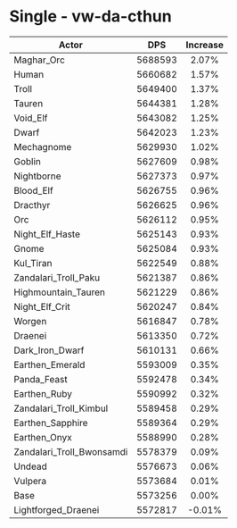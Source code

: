 # Single - vw-da-cthun
| Actor | DPS | Increase |
|---|:---:|:---:|
|Maghar_Orc|5688593|2.07%|
|Human|5660682|1.57%|
|Troll|5649400|1.37%|
|Tauren|5644381|1.28%|
|Void_Elf|5643082|1.25%|
|Dwarf|5642023|1.23%|
|Mechagnome|5629930|1.02%|
|Goblin|5627609|0.98%|
|Nightborne|5627373|0.97%|
|Blood_Elf|5626755|0.96%|
|Dracthyr|5626625|0.96%|
|Orc|5626112|0.95%|
|Night_Elf_Haste|5625143|0.93%|
|Gnome|5625084|0.93%|
|Kul_Tiran|5622549|0.88%|
|Zandalari_Troll_Paku|5621387|0.86%|
|Highmountain_Tauren|5621229|0.86%|
|Night_Elf_Crit|5620247|0.84%|
|Worgen|5616847|0.78%|
|Draenei|5613350|0.72%|
|Dark_Iron_Dwarf|5610131|0.66%|
|Earthen_Emerald|5593009|0.35%|
|Panda_Feast|5592478|0.34%|
|Earthen_Ruby|5590992|0.32%|
|Zandalari_Troll_Kimbul|5589458|0.29%|
|Earthen_Sapphire|5589364|0.29%|
|Earthen_Onyx|5588990|0.28%|
|Zandalari_Troll_Bwonsamdi|5578379|0.09%|
|Undead|5576673|0.06%|
|Vulpera|5573684|0.01%|
|Base|5573256|0.00%|
|Lightforged_Draenei|5572817|-0.01%|
